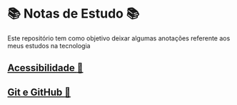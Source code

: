 # :books: Notas de Estudo :books:

Este repositório tem como objetivo deixar algumas anotações referente aos meus estudos na tecnologia

## [Acessibilidade :gem:](\Acessibilidade.md)

## [Git e GitHub :gem:](/Git-and-Github.md)
